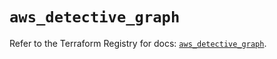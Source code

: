 # `aws_detective_graph`

Refer to the Terraform Registry for docs: [`aws_detective_graph`](https://registry.terraform.io/providers/hashicorp/aws/6.12.0/docs/resources/detective_graph).
